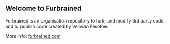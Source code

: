 <h2>Welcome to Furbrained</h2>

Furbrained is an organisation repository to fork, and modify 3rd party code, and to publish code created by Velivian Fesothe.

More info: <a href="https://furbrained.com">furbrained.com</a>

